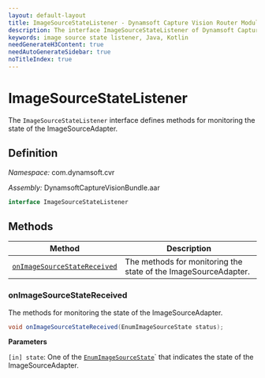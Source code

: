 ```yaml
---
layout: default-layout
title: ImageSourceStateListener - Dynamsoft Capture Vision Router Module Android Edition API Reference
description: The interface ImageSourceStateListener of Dynamsoft Capture Vision Router Module defines methods for monitoring the state of the ImageSourceAdapter.
keywords: image source state listener, Java, Kotlin
needGenerateH3Content: true
needAutoGenerateSidebar: true
noTitleIndex: true
---
```


# ImageSourceStateListener

The `ImageSourceStateListener` interface defines methods for monitoring the state of the ImageSourceAdapter.

## Definition

*Namespace:* com.dynamsoft.cvr

*Assembly:* DynamsoftCaptureVisionBundle.aar

```java
interface ImageSourceStateListener
```

## Methods

| Method | Description |
|------- |-------------|
| [`onImageSourceStateReceived`](#onimagesourcestatereceived) | The methods for monitoring the state of the ImageSourceAdapter. |

### onImageSourceStateReceived

The methods for monitoring the state of the ImageSourceAdapter.

```java
void onImageSourceStateReceived(EnumImageSourceState status);
```

**Parameters**

`[in] state`: One of the [`EnumImageSourceState`]({{site.dcv_enumerations}}core/image-source-state.html)` that indicates the state of the ImageSourceAdapter.
